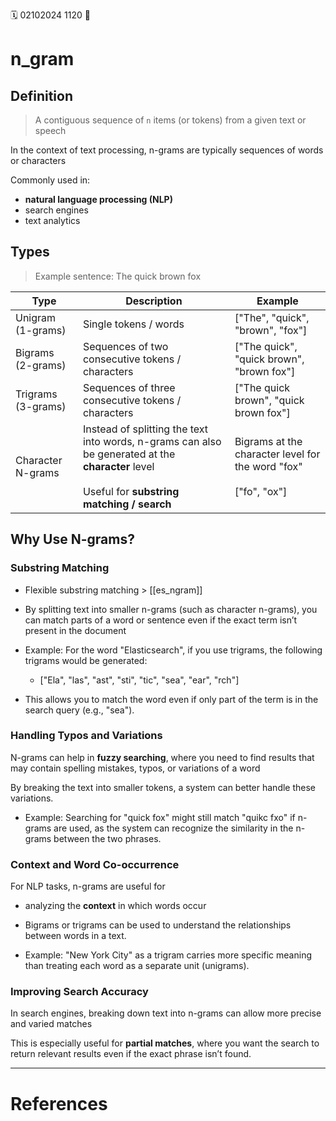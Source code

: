 🗓️ 02102024 1120
📎

# n_gram
## Definition
> A contiguous sequence of `n` items (or tokens) from a given text or speech


In the context of text processing, n-grams are typically sequences of words or characters

Commonly used in:
- **natural language processing (NLP)**
- search engines
- text analytics 

## Types
> Example sentence: The quick brown fox

| Type               | Description                                                                                                                                          | Example                                                               |
| ------------------ | ---------------------------------------------------------------------------------------------------------------------------------------------------- | --------------------------------------------------------------------- |
| Unigram (1-grams)  | Single tokens / words                                                                                                                                | ["The", "quick", "brown", "fox"]                                      |
| Bigrams (2-grams)  | Sequences of two consecutive tokens / characters                                                                                                     | ["The quick", "quick brown", "brown fox"]                             |
| Trigrams (3-grams) | Sequences of three consecutive tokens / characters                                                                                                   | ["The quick brown", "quick brown fox"]                                |
| Character N-grams  | Instead of splitting the text into words, n-grams can also be generated at the **character** level<br><br>Useful for **substring matching / search** | Bigrams at the character level for the word "fox"<br><br>["fo", "ox"] |

## Why Use N-grams?

### Substring Matching
- Flexible substring matching >  [[es_ngram]]
-  By splitting text into smaller n-grams (such as character n-grams), you can match parts of a word or sentence even if the exact term isn’t present in the document

- Example: For the word "Elasticsearch", if you use trigrams, the following trigrams would be generated:
    - ["Ela", "las", "ast", "sti", "tic", "sea", "ear", "rch"]
- This allows you to match the word even if only part of the term is in the search query (e.g., "sea").

### Handling Typos and Variations

N-grams can help in **fuzzy searching**, where you need to find results that may contain spelling mistakes, typos, or variations of a word

By breaking the text into smaller tokens, a system can better handle these variations.
- Example: Searching for "quick fox" might still match "quikc fxo" if n-grams are used, as the system can recognize the similarity in the n-grams between the two phrases.

### Context and Word Co-occurrence
For NLP tasks, n-grams are useful for 
- analyzing the **context** in which words occur
- Bigrams or trigrams can be used to understand the relationships between words in a text.

- Example: "New York City" as a trigram carries more specific meaning than treating each word as a separate unit (unigrams).

### Improving Search Accuracy
In search engines, breaking down text into n-grams can allow more precise and varied matches

This is especially useful for **partial matches**, where you want the search to return relevant results even if the exact phrase isn’t found.

---

# References
